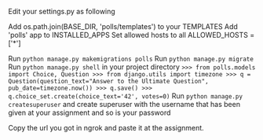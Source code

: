 Edit your settings.py as following

Add os.path.join(BASE_DIR, 'polls/templates') to your TEMPLATES
Add 'polls' app to INSTALLED_APPS
Set allowed hosts to all ALLOWED_HOSTS = ['*']

Run `python manage.py makemigrations polls`
Run `python manage.py migrate`
Run `python manage.py shell` in your project directory
    ``
    >>> from polls.models import Choice, Question
    >>> from django.utils import timezone
    >>> q = Question(question_text="Answer to the Ultimate Question", pub_date=timezone.now())
    >>> q.save()
    >>> q.choice_set.create(choice_text='42', votes=0)
    ``
Run `python manage.py createsuperuser` and create superuser with the username that has been given at your assignment and so is your password

Copy the url you got in ngrok and paste it at the assignment.


